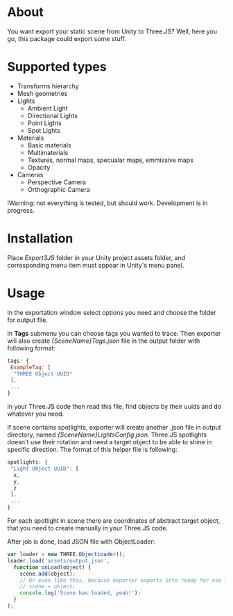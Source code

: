 # About
You want export your static scene from Unity to Three.JS? Well, here you go, this package could export some stuff.

# Supported types
* Transforms hierarchy
* Mesh geometries
* Lights
  * Ambient Light
  * Directional Lights
  * Point Lights
  * Spot Lights
* Materials
  * Basic materials
  * Multimaterials
  * Textures, normal maps, specualar maps, emmissive maps
  * Opacity
* Cameras
  * Perspective Camera
  * Orthographic Camera

!Warning: not everything is tested, but should work. Development is in progress.

# Installation
Place _Export3JS_ folder in your Unity project assets folder, and corresponding menu item must appear in Unity's menu panel.

# Usage
In the exportation window select options you need and choose the folder for output file. 

In **Tags** submenu you can choose tags you wanted to trace. Then exporter will also create _{SceneName}Tags.json_ file in the output folder with following format:
```javascript
tags: {
 ExampleTag: [
  "THREE Object UUID"
 ],
 ...
}
```
In your Three.JS code then read this file, find objects by their uuids and do whatever you need.

If scene contains spotlights, exporter will create another .json file in output directory, named _{SceneName}LightsConfig.json_. Three.JS spotlights doesn't use their rotation and need a target object to be able to shine in specific direction. The format of this helper file is following:
```javascript
spotlights: {
 "Light Object UUID": [
  x,
  y,
  z
 ],
 ...
}
```
For each spotlight in scene there are coordinates of abstract target object, that you need to create manually in your Three.JS code.

After job is done, load JSON file with ObjectLoader:
```javascript
var loader = new THREE.ObjectLoader();
loader.load('assets/output.json',
  function onLoad(object) {
    scene.add(object);
    // Or even like this, because exporter exports into ready for use THREE.Scene
    // scene = object;
    console.log('Scene has loaded, yeah!');
  }
);
```

